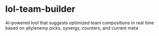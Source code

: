 # lol-team-builder
AI-powered tool that suggests optimized team compositions in real time based on ally/enemy picks, synergy, counters, and current meta

